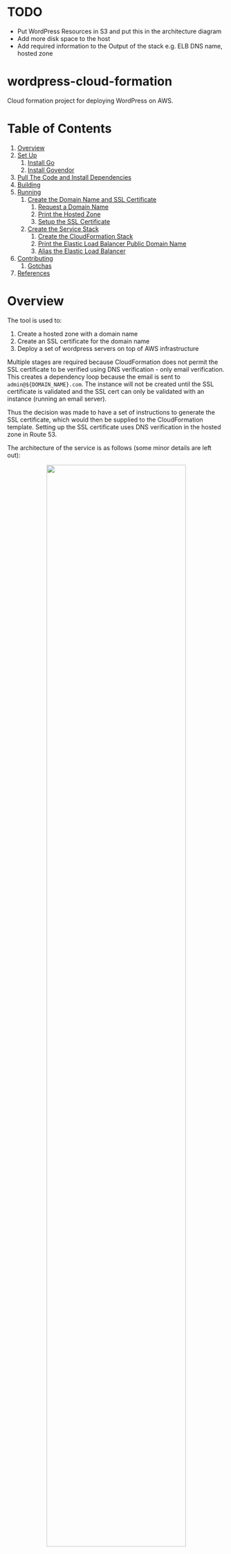 # TODO

* Put WordPress Resources in S3 and put this in the architecture diagram
* Add more disk space to the host
* Add required information to the Output of the stack e.g. ELB DNS name, hosted zone

# wordpress-cloud-formation

Cloud formation project for deploying WordPress on AWS.

# Table of Contents

1. [Overview](#overview)
1. [Set Up](#set-up)
    1. [Install Go](#install-go)
    1. [Install Govendor](#install-govendor)
1. [Pull The Code and Install Dependencies](#pull-the-code-and-install-dependencies)
1. [Building](#building)
1. [Running](#running)
    1. [Create the Domain Name and SSL Certificate](#create-the-domain-name-and-ssl-certificate)
        1. [Request a Domain Name](#request-a-domain-name)
        1. [Print the Hosted Zone](#print-the-hosted-zone)
        1. [Setup the SSL Certificate](#setup-the-ssl-certificate)
    1. [Create the Service Stack](#create-the-service-stack)
        1. [Create the CloudFormation Stack](#create-the-cloudformation-stack)
        1. [Print the Elastic Load Balancer Public Domain Name](#print-the-elastic-load-balancer-public-domain-name)
        1. [Alias the Elastic Load Balancer](#alias-the-elastic-load-balancer)
1. [Contributing](#contributing)
    1. [Gotchas](#gotchas)
1. [References](#references)

# Overview

The tool is used to:
1. Create a hosted zone with a domain name
1. Create an SSL certificate for the domain name
1. Deploy a set of wordpress servers on top of AWS infrastructure

Multiple stages are required because CloudFormation does not permit the SSL certificate to be verified using DNS
verification - only email verification. This creates a dependency loop because the email is sent to
`admin@${DOMAIN_NAME}.com`. The instance will not be created until the SSL certificate is validated and the SSL
cert can only be validated with an instance (running an email server).

Thus the decision was made to have a set of instructions to generate the SSL certificate, which would then be supplied
to the CloudFormation template. Setting up the SSL certificate uses DNS verification in the hosted zone in Route 53.

The architecture of the service is as follows (some minor details are left out):

<p align="center">
  <img src="docs/aws_quick_ref_arch.jpg" width="80%" height="80%"/>
</p>

# Set Up

## Install Go

Install Go by following the instructions at https://golang.org/doc/install. If you are running Linux, you can install
it using your package manager. Remember to update your `PATH` to include the go commands:
```
PATH="~/go/bin:$PATH"
```

## Install Govendor

Go does not by default come with a package dependency system. However, there is a tool called `govendor`, which does
this. This tool was chosen over `godep` because it permits multiple versions of a given library to be installed.
Read more about the tool at https://github.com/kardianos/govendor.
```
go get -u github.com/kardianos/govendor
```

## Pull The Code and Install Dependencies

This will pull the code and the dependencies, putting the dependencies in `${PROJECT_ROOT}/vendor/`
```
govendor get github.com/ErrorsAndGlitches/wordpress-cloud-formation
```
The dependencies are defined in `./vendor/vendor.json`.

# Building

This will produce the executable with the same name as the package (`wordpress-cloud-formation`):
```
govendor build
```

# Running

Some notes before beginning:
* the default region used by the application is **us-west-2**. This is because it is the default region in the AWS SDK.
  And I live on the west coast.
* you can supply a global `-p aws_profile` flag if you have set up a specific AWS profile to create the infrastructure
  for. Otherwise the `default` profile found in `~/.aws/config` is used.
* different stages can be created, which is helpful if you want to have a testing and production stack. This is
  controlled using the `-s` flag e.g. `-s Gamma`, which you will see throughout the `README`.

## Create the Domain Name and SSL Certificate

### Request a Domain Name

Details:
* This **MUST** use the **us-east-1** region. It is like S3 where the service is global and thus centered in the US
  Standard region, which is **us-east-1**.
* Note that for many domanis, the information supplied to the SSL certficate is public. Some domains keep the
  information hidden such as **.org**. See [Route 53 Domains][] for more information.
* Defaults to the **US** country code. If this needs to be used outside the US, please create an issue to add the
  support.
* Note the period in the phone number argument - it is required.
* The zip code requites the 4 digit extension.
* Registering a domain name will automatically create a Route 53 Hosted Zone.

This script uses the default contact type. Use the `--help` function to learn more about the CLI parameters.
```
./wordpress-cloud-formation -r us-east-1 -s Gamma \
  register-domain-name \
  -d wordpress-domain.com \
  -f first_name -l last_name -e your.email@gmail.com \
  -o organization_name -t "street address" -y City -x State -z "00000-0000" -n +1.1234567890
```
This will print the operation id.

> You will recieve an email, which will require you to verify your email address. Failure to do so will cause the domain
> to be susended in about 2 weeks.

It can take a few minutes for the domain name registration to succeed. You can print the status via:
```
./wordpress-cloud-formation -r us-east-1 -s Gamma print-record-status -i 'operation-id'
```

[Route 53 Domains]: https://docs.aws.amazon.com/Route53/latest/DeveloperGuide/registrar-tld-list.html

### Print the Hosted Zone

The Hosted Zone ID, which was created when the domain name was registered, is required as a parameter for setting up the
SSL certificate.
```
./wordpress-cloud-formation -s Gamma -r us-east-1 describe-hosted-zone -d wordpress-domain.com
```

Make sure that the name servers in the created hosted zone are the same ones registered under the domain in Route 53. If
they are out of sync, copy the name servers listed in the hosted zone to the domain name configuration.

### Setup the SSL Certificate

Use the Hosted Zone ID from the previous step to setup SSL. The default region can be used here.
```
./wordpress-cloud-formation -s Gamma setup-ssl -d wordpress-domain.com -z "/hostedzone/00000000000000"
```

It can take up to [3-4 hours][] for the certificate to be validated. You can run this command to see its current status:
```
./wordpress-cloud-formation describe-ssl --ssl-arn "arn:aws:acm:us-west-2:000000000000:certificate/00000000-0000-0000-0000-000000000000"
```

[3-4 hours]: https://forums.aws.amazon.com/thread.jspa?threadID=249259

## Create the Service Stack

### Create the CloudFormation Stack

This command will create the CloudFormation stack. It may take some time for all of the resources in the stack to be
procured.
```
./wordpress-cloud-formation -s Gamma cf-service create \
  -d wordpress-domain.com \
  -b db_password \
  -a "arn:aws:acm:us-west-2:000000000000:certificate/00000000-0000-0000-0000-000000000000" \
  -w "wordpress_one_name:wordpress_two_name:wordpress_three_name"
```

## Print the Elastic Load Balancer Public Domain Name

The output of the template is the load balancer's public domain name. After the stack has been created, it can be
printed with:
```
./wordpress-cloud-formation -s Gamma cf-service describe
```

### Alias the Elastic Load Balancer

The final step is to forward requests sent to the domain name to the Elastic Load Balancer. This is done by creating an
**Alias** Record Set entry in the Hosted Zone. To do this, use the ELB's public domain name retrieved in the previous
step. Additionally, you will need to look up the hosted zone for the ELB based on the region that you created the ELB.
Note that the ELB created in the stack is an application ELB. The information can be found on the [ELB Region][] page.
```
./wordpress-cloud-formation -s Gamma create-elb-alias \
  -d wordpress-domain.com \
  -z Z0000000000000 \
  -e LoadBalancerGamma-0000000000.us-west-2.elb.amazonaws.com \
  -n Z111111111111
  -w "wordpress_one_name:wordpress_two_name:wordpress_three_name"
```
An alias is created for every subdomain, but not for the root host.  The Record Set will take about 5-10 minutes to
update. You can verify that the domain name can be resolved by using the `dig` tool e.g. `dig wordpress-domain.com`. You
can also use the [Route 53 DNS Response Tool](), though that won't prove that client side resolution is working.

[ELB Region]: https://docs.aws.amazon.com/general/latest/gr/rande.html#elb_region
[Route 53 DNS Response Tool]: https://docs.aws.amazon.com/Route53/latest/DeveloperGuide/dns-test.html

# Contributing

Contributing to a Go projects takes a few extra steps compared to other languages. This is because the import statements
reference the actual github repository. Golang imports based on the file path from the `GOPATH` location. Thus we can
create a directory like the source repository, but then clone the fork in the directory:
```
USER_NAME=${GITHUB_USER_NAME}
PROJ_DIR="${GOPATH}/src/github.com/ErrorsAndGlitches/"

mkdir -p "${PROJ_DIR}"
cd "${PROJ_DIR}"
# fetch the code
git clone git@github.com:${USER_NAME}/wordpress-cloud-formation.git
# pull the dependencies into ./vendor/
govendor sync
```

Debug logging can be turned on by setting an environment variable:
```
export DEBUG=1
```

## Gotchas

* Note that the **Registrant Contact** in Route 53 Domains is also known as the **Bill Contact**.
* The target group health checks deem both `200` and `302` as health return codes. This is because when Wordpress first
  starts up, all traffic is redirected to the path `/wp-admin/install.php`.
* If you mess up the Route 53 record set, you should delete it and create a new one to force the changes to be
  propagated. Otherwise, you are at the mercy of the TTL.

# References

* The base of this project was copied from the [Colectiva Legal sms-alert-system-cloud-formation](https://github.com/ColectivaLegal/sms-alert-system-cloud-formation) project
* [A reference architecture for deploying containerized microservices with Amazon ECS and AWS CloudFormation](https://github.com/awslabs/ecs-refarch-cloudformation)
